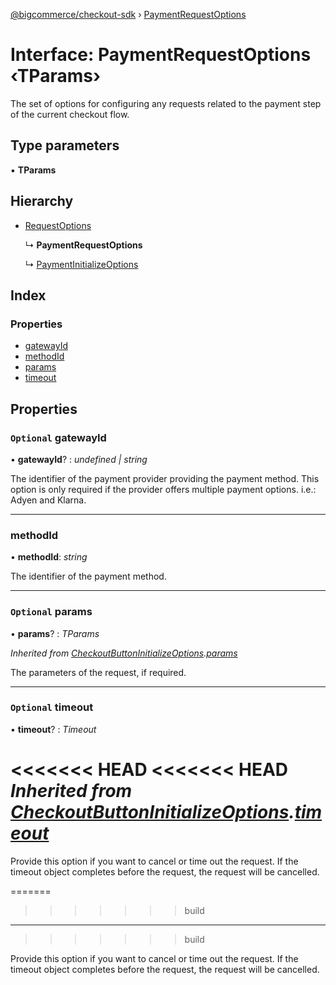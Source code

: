 [@bigcommerce/checkout-sdk](../README.md) › [PaymentRequestOptions](paymentrequestoptions.md)

# Interface: PaymentRequestOptions ‹**TParams**›

The set of options for configuring any requests related to the payment step of
the current checkout flow.

## Type parameters

▪ **TParams**

## Hierarchy

* [RequestOptions](requestoptions.md)

  ↳ **PaymentRequestOptions**

  ↳ [PaymentInitializeOptions](paymentinitializeoptions.md)

## Index

### Properties

* [gatewayId](paymentrequestoptions.md#optional-gatewayid)
* [methodId](paymentrequestoptions.md#methodid)
* [params](paymentrequestoptions.md#optional-params)
* [timeout](paymentrequestoptions.md#optional-timeout)

## Properties

### `Optional` gatewayId

• **gatewayId**? : *undefined | string*

The identifier of the payment provider providing the payment method. This
option is only required if the provider offers multiple payment options.
i.e.: Adyen and Klarna.

___

###  methodId

• **methodId**: *string*

The identifier of the payment method.

___

### `Optional` params

• **params**? : *TParams*

*Inherited from [CheckoutButtonInitializeOptions](checkoutbuttoninitializeoptions.md).[params](checkoutbuttoninitializeoptions.md#optional-params)*

The parameters of the request, if required.

___

### `Optional` timeout

• **timeout**? : *Timeout*

<<<<<<< HEAD
<<<<<<< HEAD
*Inherited from [CheckoutButtonInitializeOptions](checkoutbuttoninitializeoptions.md).[timeout](checkoutbuttoninitializeoptions.md#optional-timeout)*
=======
Provide this option if you want to cancel or time out the request. If the timeout object completes before the request, the request will be cancelled.

=======
>>>>>>> build
___
>>>>>>> build

Provide this option if you want to cancel or time out the request. If the
timeout object completes before the request, the request will be
cancelled.
